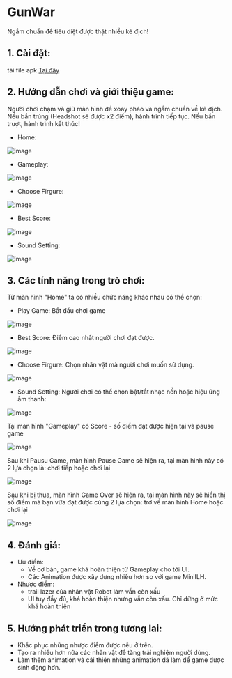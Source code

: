 # GunWar
Ngắm chuẩn để tiêu diệt được thật nhiều kẻ địch!
## 1. Cài đặt:
tải file apk
[Tại đây](https://drive.google.com/drive/folders/1YijOX8UzFqfUMKj3xkU3orcheHl7cnka?usp=sharing)
## 2. Hướng dẫn chơi và giới thiệu game:
Người chơi chạm và giữ màn hình để xoay pháo và ngắm chuẩn về kẻ địch. Nếu bắn trúng (Headshot sẽ được x2 điểm), hành trình tiếp tục. Nếu bắn trượt, hành trình kết thúc!
- Home:

![image](https://github.com/NbutS/GunWar/assets/95709306/5236cb5e-7a34-40f0-bf9d-0258455978ad)

- Gameplay:

![image](https://github.com/NbutS/GunWar/assets/95709306/22bda306-c369-4377-affb-204b8dc75742)

- Choose Firgure:

![image](https://github.com/NbutS/GunWar/assets/95709306/81492fcc-3b8b-4901-a61f-09ef3e1eca32)

- Best Score:

![image](https://github.com/NbutS/GunWar/assets/95709306/a7f94962-99ff-4fed-a4c4-560c08c4175b)


- Sound Setting:

![image](https://github.com/NbutS/GunWar/assets/95709306/1d5211c9-61cf-4a94-9cbd-bbe00886b2b0)

## 3. Các tính năng trong trò chơi:

Từ màn hình "Home" ta có nhiều chức năng khác nhau có thể chọn:

- Play Game: Bắt đầu chơi game

![image](https://github.com/NbutS/GunWar/assets/95709306/e6098c37-837d-42e5-89bb-484d6c6bf9c8)

- Best Score: Điểm cao nhất người chơi đạt được.

![image](https://github.com/NbutS/GunWar/assets/95709306/9b5b4b3c-5de7-406b-9725-5ddeb920a91b)

- Choose Firgure: Chọn nhân vật mà người chơi muốn sử dụng.

![image](https://github.com/NbutS/GunWar/assets/95709306/fc359170-8744-421a-9cac-284bfc0f62d9)

- Sound Setting: Người chơi có thể chọn bật/tắt nhạc nền hoặc hiệu ứng âm thanh:

![image](https://github.com/NbutS/GunWar/assets/95709306/113043ce-4a23-49e6-a640-02c0facaeaeb)

Tại màn hình "Gameplay" có Score - số điểm đạt được hiện tại và pause game

![image](https://github.com/NbutS/GunWar/assets/95709306/a6dda796-9aa3-4007-90ab-11534f569683)

Sau khi Pausu Game, màn hình Pause Game sẽ hiện ra, tại màn hình này có 2 lựa chọn là: chơi tiếp hoặc chơi lại

![image](https://github.com/NbutS/GunWar/assets/95709306/b84c2ba4-76c5-4967-b656-d5c590e3b609)

Sau khi bị thua, màn hình Game Over sẽ hiện ra, tại màn hình này sẽ hiển thị số điểm mà bạn vừa đạt được cùng 2 lựa chọn: trở về màn hình Home hoặc chơi lại

![image](https://github.com/NbutS/GunWar/assets/95709306/abdf9a94-7764-4979-a949-c91e75496a27)

## 4. Đánh giá:

- Ưu điểm:
  - Về cơ bản, game khá hoàn thiện từ Gameplay cho tới UI.
  - Các Animation được xây dựng nhiều hơn so với game MiniILH.
- Nhược điểm:
  - trail lazer của nhân vật Robot làm vẫn còn xấu
  - UI tuy đầy đủ, khá hoàn thiện nhưng vẫn còn xấu. Chỉ dừng ở mức khá hoàn thiện

## 5. Hướng phát triển trong tương lai:

- Khắc phục những nhược điểm được nêu ở trên.
- Tạo ra nhiều hơn nữa các nhân vật để tăng trải nghiệm người dùng.
- Làm thêm animation và cải thiện những animation đã làm để game được sinh động hơn.








  



